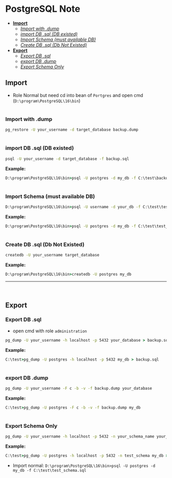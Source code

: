 # PostgreSQL Note

- [**Import**](#import)
  - [*Import with .dump*](#import-with-dump)
  - [*import DB .sql (DB existed)*](#import-db-sql-db-existed)
  - [*Import Schema (must available DB)*](#import-schema-must-available-db)
  - [*Create DB .sql (Db Not Existed)*](#create-db-sql-db-not-existed)
- [**Export**](#Export)
  - [*Export DB .sql*](#export-db-sql)
  - [*export DB .dump*](#export-db-dump)
  - [*Export Schema Only*](#export-schema-only)
  

## Import
- Role Normal but need cd into bean of `Portgres` and open cmd (`D:\program\PostgreSQL\16\bin`)

#
### Import with .dump
```cmd
pg_restore -U your_username -d target_database backup.dump
```

#
### import DB .sql (DB existed)
```cmd
psql -U your_username -d target_database -f backup.sql
```

**Example:**
```cmd
D:\program\PostgreSQL\16\bin>psql -U postgres -d my_db -f C:\test\backup.sql
```

#
### Import Schema (must available DB)

```cmd
D:\program\PostgreSQL\16\bin>psql -U username -d your_db -f C:\test\test_schema.sql
```

**Example:**
```cmd
D:\program\PostgreSQL\16\bin>psql -U postgres -d my_db -f C:\test\test_schema.sql
```

#
###  Create DB .sql (Db Not Existed)
```cmd
createdb -U your_username target_database
```

**Example:**
```cmd
D:\program\PostgreSQL\16\bin>createdb -U postgres my_db
```


------------------
<br/>

## Export
### Export DB .sql
- open cmd with role `administration`

```cmd
pg_dump -U your_username -h localhost -p 5432 your_database > backup.sql
```

**Example:** 
```cmd
C:\test>pg_dump -U postgres -h localhost -p 5432 my_db > backup.sql
```

#
### export DB .dump
```cmd
pg_dump -U your_username -F c -b -v -f backup.dump your_database
```

**Example:**
```cmd
C:\test>pg_dump -U postgres -F c -b -v -f backup.dump my_db
```

#
### Export Schema Only

```cmd
pg_dump -U your_username -h localhost -p 5432 -n your_schema_name your_database > public_with_data.sql
```

**Example:**
```cmd
C:\test>pg_dump -U postgres -h localhost -p 5432 -n test_schema my_db > test_schema.sql
```

- Import normal:  `D:\program\PostgreSQL\16\bin>psql -U postgres -d my_db -f C:\test\test_schema.sql`

